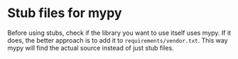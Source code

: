 # Stub files for mypy

Before using stubs, check if the library you want to use
itself uses mypy. If it does, the better approach is to
add it to `requirements/vendor.txt`. This way mypy will
find the actual source instead of just stub files.
